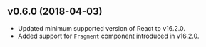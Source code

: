 ## v0.6.0 (2018-04-03)

* Updated minimum supported version of React to v16.2.0.
* Added support for `Fragment` component introduced in v16.2.0.
